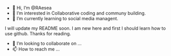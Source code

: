 - 👋 Hi, I’m @RAesea
- 👀 I’m interested in Collaborative coding and communy building.
- 🌱 I’m currently learning to social media managent.

I will update my README soon. I am new here and first I should learn how to use github. Thanks for reading.
- 💞️ I’m looking to collaborate on ...
- 📫 How to reach me ...

<!---
RAesea/RAesea is a ✨ special ✨ repository because its `README.md` (this file) appears on your GitHub profile.
You can click the Preview link to take a look at your changes.
--->
